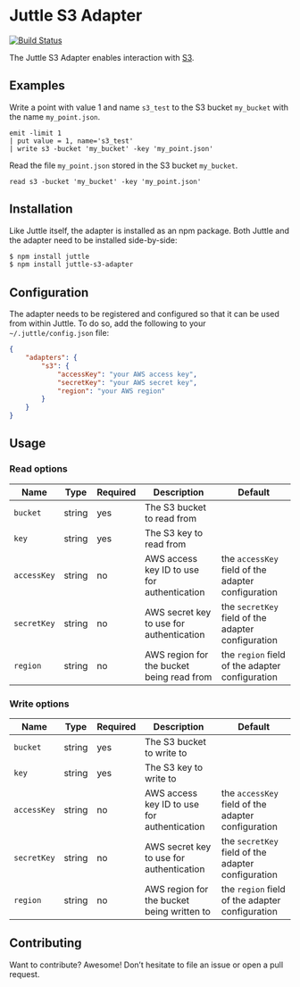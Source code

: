 # Juttle S3 Adapter

[![Build Status](https://travis-ci.org/juttle/juttle-s3-adapter.svg)](https://travis-ci.org/juttle/s3-adapter)

The Juttle S3 Adapter enables interaction with [S3](https://github.com/juttle/s3).

## Examples

Write a point with value 1 and name `s3_test` to the S3 bucket `my_bucket` with the name `my_point.json`.

```juttle
emit -limit 1
| put value = 1, name='s3_test'
| write s3 -bucket 'my_bucket' -key 'my_point.json'
```
Read the file `my_point.json` stored in the S3 bucket `my_bucket`.

```juttle
read s3 -bucket 'my_bucket' -key 'my_point.json'
```

## Installation

Like Juttle itself, the adapter is installed as an npm package. Both Juttle and
the adapter need to be installed side-by-side:

```bash
$ npm install juttle
$ npm install juttle-s3-adapter
```

## Configuration

The adapter needs to be registered and configured so that it can be used from
within Juttle. To do so, add the following to your `~/.juttle/config.json` file:

```json
{
    "adapters": {
        "s3": {
            "accessKey": "your AWS access key",
            "secretKey": "your AWS secret key",
            "region": "your AWS region"
        }
    }
}
```

## Usage

### Read options


Name | Type | Required | Description | Default
-----|------|----------|-------------|---------
`bucket` | string | yes | The S3 bucket to read from |
`key` | string | yes | The S3 key to read from |
`accessKey` | string | no | AWS access key ID to use for authentication | the `accessKey` field of the adapter configuration
`secretKey` | string | no | AWS secret key to use for authentication | the `secretKey` field of the adapter configuration
`region` | string | no | AWS region for the bucket being read from | the `region` field of the adapter configuration

### Write options


Name | Type | Required | Description | Default
-----|------|----------|-------------|---------
`bucket` | string | yes | The S3 bucket to write to |
`key` | string | yes | The S3 key to write to |
`accessKey` | string | no | AWS access key ID to use for authentication | the `accessKey` field of the adapter configuration
`secretKey` | string | no | AWS secret key to use for authentication | the `secretKey` field of the adapter configuration
`region` | string | no | AWS region for the bucket being written to | the `region` field of the adapter configuration

## Contributing

Want to contribute? Awesome! Don’t hesitate to file an issue or open a pull
request.

